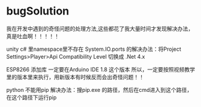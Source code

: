 # bugSolution
我在开发中遇到的奇怪问题的处理方法,这些都花了我大量时间才发现解决办法，真是吐血啊！！！！！

unity c# 里namespace里不存在 System.IO.ports 的解决办法：将Project Settings>Player>Api Compatibility Level 切换成 .Net 4.x 

ESP8266 添加库 一定要在Arduino IDE 1.8 这个版本 所以，一定要按照视频教学里的版本里来执行，用新版本有时候反而会出奇怪问题！！

python 不能用pip 解决办法：搜pip.exe 的路径，然后在cmd进入到这个路径，在这个路径下运行pip
